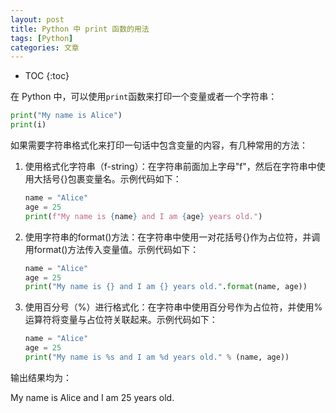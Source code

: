 ```yaml
---
layout: post
title: Python 中 print 函数的用法
tags: [Python]
categories: 文章
---
```


* TOC
{:toc}

在 Python 中，可以使用`print`函数来打印一个变量或者一个字符串：

```python
print("My name is Alice")
print(i)
```

如果需要字符串格式化来打印一句话中包含变量的内容，有几种常用的方法：

1. 使用格式化字符串（f-string）：在字符串前面加上字母"f"，然后在字符串中使用大括号{}包裹变量名。示例代码如下：

    ```python
    name = "Alice"
    age = 25
    print(f"My name is {name} and I am {age} years old.")
    ```

2. 使用字符串的format()方法：在字符串中使用一对花括号{}作为占位符，并调用format()方法传入变量值。示例代码如下：

    ```python
    name = "Alice"
    age = 25
    print("My name is {} and I am {} years old.".format(name, age))
    ```

3. 使用百分号（%）进行格式化：在字符串中使用百分号作为占位符，并使用%运算符将变量与占位符关联起来。示例代码如下：

    ```python
    name = "Alice"
    age = 25
    print("My name is %s and I am %d years old." % (name, age))
    ```

输出结果均为：

My name is Alice and I am 25 years old.